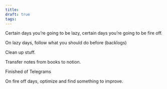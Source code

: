 ```yaml
---
title: 
draft: true
tags:
---
```

Certain days you’re going to be lazy, certain days you’re going to be fire off.

On lazy days, follow what you should do before (backlogs)

Clean up stuff.

Transfer notes from books to notion.

Finished of Telegrams

On fire off days, optimize and find something to improve.